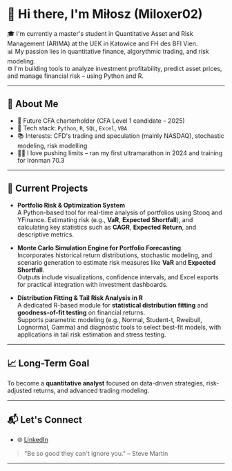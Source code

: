 # 👋 Hi there, I'm Miłosz (Miloxer02)

🎓 I'm currently a master's student in Quantitative Asset and Risk Management (ARIMA) at the UEK in Katowice and FH des BFI Vien.  
📊 My passion lies in quantitative finance, algorythmic trading, and risk modeling.  
⚙️ I'm building tools to analyze investment profitability, predict asset prices, and manage financial risk – using Python and R.

---

## 🧠 About Me

- 🧮 Future CFA charterholder (CFA Level 1 candidate – 2025)
- 🧰 Tech stack: `Python`, `R`, `SQL`, `Excel`, `VBA`
- 📚 Interests: CFD's trading and speculation (mainly NASDAQ), stochastic modeling, risk modelling
- 🏃‍♂️ I love pushing limits – ran my first ultramarathon in 2024 and training for Ironman 70.3

---

## 🔬 Current Projects

- **Portfolio Risk & Optimization System**  
 A Python-based tool for real-time analysis of portfolios using Stooq and YFinance.
 Estimating risk (e.g., **VaR**, **Expected Shortfall**), and calculating key statistics such as **CAGR**, **Expected Return**, and descriptive metrics.  

- **Monte Carlo Simulation Engine for Portfolio Forecasting**  
  Incorporates historical return distributions, stochastic modeling, and scenario generation to estimate risk measures like **VaR** and **Expected Shortfall**.  
  Outputs include visualizations, confidence intervals, and Excel exports for practical integration with investment dashboards.

- **Distribution Fitting & Tail Risk Analysis in R**  
  A dedicated R-based module for **statistical distribution fitting** and **goodness-of-fit testing** on financial returns.  
  Supports parametric modeling (e.g., Normal, Student-t, Rweibull, Lognormal, Gamma) and diagnostic tools to select best-fit models, with applications in tail risk estimation and stress testing.

---

## 📈 Long-Term Goal

To become a **quantitative analyst** focused on data-driven strategies, risk-adjusted returns, and advanced trading modeling.

---

## 📬 Let's Connect

- 🌐 [LinkedIn](https://www.linkedin.com/in/milosz-lebecki)

> "Be so good they can't ignore you." – Steve Martin

---
